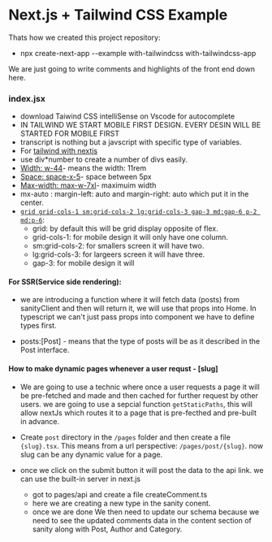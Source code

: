 # Next.js + Tailwind CSS Example

Thats how we created this project repository:

- npx create-next-app --example with-tailwindcss with-tailwindcss-app

We are just going to write comments and highlights of the front end down here.

### index.jsx

- download Taiwind CSS intelliSense on Vscode for autocomplete
- IN TAILWIND WE START MOBILE FIRST DESIGN. EVERY DESIN WILL BE STARTED FOR MOBILE FIRST
- transcript is nothing but a javscript with specific type of variables.
- For [tailwind with nextjs](https://tailwindcss.com/docs/guides/nextjs)
- use div\*number to create a number of divs easily.
- [Width: w-44](https://tailwindcss.com/docs/width)- means the width: 11rem
- [Space: space-x-5](https://tailwindcss.com/docs/space)- space between 5px
- [Max-width: max-w-7xl](https://tailwindcss.com/docs/max-width)- maximuim width
- mx-auto : margin-left: auto and margin-right: auto which put it in the center.
- [`grid grid-cols-1 sm:grid-cols-2 lg:grid-cols-3 gap-3 md:gap-6 p-2 md:p-6`](https://tailwindcss.com/docs/grid-template-columns):
  - grid: by default this will be grid display opposite of flex.
  - grid-cols-1: for mobile design it will only have one column.
  - sm:grid-cols-2: for smallers screen it will have two.
  - lg:grid-cols-3: for largeers screen it will have three.
  - gap-3: for mobile design it will

#### For SSR(Service side rendering):

- we are introducing a function where it will fetch data (posts) from sanityClient and then will return it, we will use that props into Home. In typescript we can't just pass props into component we have to define types first.

- posts:[Post] - means that the type of posts will be as it described in the Post interface.

#### How to make dynamic pages whenever a user requst - [slug]

- We are going to use a technic where once a user requests a page it will be pre-fetched and made and then cached for further request by other users. we are going to use a sepcial function `getStaticPaths`, this will allow nextJs which routes it to a page that is pre-fecthed and pre-built in advance.

- Create `post` directory in the `/pages` folder and then create a file `{slug}.tsx`. This means from a url perspective: `/pages/post/{slug}`. now slug can be any dynamic value for a page.

- once we click on the submit button it will post the data to the api link. we can use the built-in server in next.js
  - got to pages/api and create a file createComment.ts
  - here we are creating a new type in the sanity conent.
  - once we are done We then need to update our schema because we need to see the updated comments data in the content section of sanity along with Post, Author and Category.
